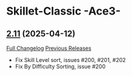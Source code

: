 # Skillet-Classic  -Ace3-

## [2.11](https://github.com/b-morgan/Skillet-Classic/tree/2.11) (2025-04-12)
[Full Changelog](https://github.com/b-morgan/Skillet-Classic/compare/2.10...2.11) [Previous Releases](https://github.com/b-morgan/Skillet-Classic/releases)

- Fix Skill Level sort, issues #200, #201, #202  
- Fix By Difficulty Sorting, issue #200  
